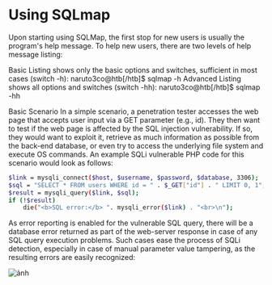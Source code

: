 # Using SQLmap

Upon starting using SQLMap, the first stop for new users is usually the program's help message. To help new users, there are two levels of help message listing:

Basic Listing shows only the basic options and switches, sufficient in most cases (switch -h):
  naruto3co@htb[/htb]$ sqlmap -h
Advanced Listing shows all options and switches (switch -hh):
  naruto3co@htb[/htb]$ sqlmap -hh 

Basic Scenario
In a simple scenario, a penetration tester accesses the web page that accepts user input via a GET parameter (e.g., id). They then want to test if the web page is affected by the SQL injection vulnerability. If so, they would want to exploit it, retrieve as much information as possible from the back-end database, or even try to access the underlying file system and execute OS commands. An example SQLi vulnerable PHP code for this scenario would look as follows:
```bash
$link = mysqli_connect($host, $username, $password, $database, 3306);
$sql = "SELECT * FROM users WHERE id = " . $_GET["id"] . " LIMIT 0, 1";
$result = mysqli_query($link, $sql);
if (!$result)
    die("<b>SQL error:</b> ". mysqli_error($link) . "<br>\n");
```
As error reporting is enabled for the vulnerable SQL query, there will be a database error returned as part of the web-server response in case of any SQL query execution problems. Such cases ease the process of SQLi detection, especially in case of manual parameter value tampering, as the resulting errors are easily recognized:

![ảnh](https://academy.hackthebox.com/storage/modules/58/rOrm8tC.png)



































  
